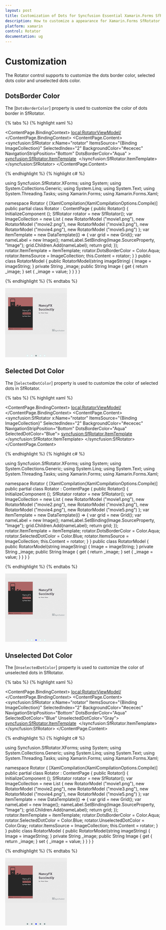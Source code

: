 ```yaml
---
layout: post
title: Customization of Dots for Syncfusion Essential Xamarin.Forms SfRotator
description: How to customize a appearance for Xamarin.Forms SfRotator
platform: xamarin 
control: Rotator 
documentation: ug
---
```


# Customization

The Rotator control supports to customize the dots border color, selected dots color and unselected dots color.

## DotsBorder Color

The [`DotsBorderColor`] property is used to customize the color of dots border in SfRotator.

{% tabs %}
{% highlight xaml %}

<ContentPage xmlns="http://xamarin.com/schemas/2014/forms"
             xmlns:x="http://schemas.microsoft.com/winfx/2009/xaml"
             xmlns:local="clr-namespace:Rotator"
             xmlns:syncfusion="clr-namespace:Syncfusion.SfRotator.XForms;assembly=Syncfusion.SfRotator.XForms"
             x:Class="Rotator.Rotator">
     <ContentPage.BindingContext>
        <local:RotatorViewModel/>
    </ContentPage.BindingContext>
    <ContentPage.Content>
        <syncfusion:SfRotator x:Name="rotator" 
                              ItemsSource="{Binding ImageCollection}" 
                              SelectedIndex="2"
                              BackgroundColor="#ececec"
                              NavigationStripPosition="Bottom"
                              DotsBorderColor="Aqua" >
            <syncfusion:SfRotator.ItemTemplate>
                <DataTemplate>
                    <Image  Source="{Binding Image}"/>
                </DataTemplate>
            </syncfusion:SfRotator.ItemTemplate>
        </syncfusion:SfRotator>
    </ContentPage.Content>
</ContentPage>

{% endhighlight %}
{% highlight c# %}

using Syncfusion.SfRotator.XForms;
using System;
using System.Collections.Generic;
using System.Linq;
using System.Text;
using System.Threading.Tasks;
using Xamarin.Forms;
using Xamarin.Forms.Xaml;

namespace Rotator
{
	[XamlCompilation(XamlCompilationOptions.Compile)]
	public partial class Rotator : ContentPage
	{
		public Rotator()
		{
			InitializeComponent ();
            SfRotator rotator = new SfRotator();
            var ImageCollection = new List<RotatorModel> {
            new RotatorModel ("movie1.png"),
            new RotatorModel ("movie2.png"),
            new RotatorModel ("movie3.png"),
            new RotatorModel ("movie4.png"),
            new RotatorModel ("movie5.png")
            };
            var itemTemplate = new DataTemplate(() =>
            {
                var grid = new Grid();
                var nameLabel = new Image();
                nameLabel.SetBinding(Image.SourceProperty, "Image");
                grid.Children.Add(nameLabel);
                return grid;
            });
            rotator.ItemTemplate = itemTemplate;
            rotator.DotsBorderColor = Color.Aqua;
            rotator.ItemsSource = ImageCollection;
            this.Content = rotator;
        }
	}
    public class RotatorModel
    {
        public RotatorModel(string imageString)
        {
            Image = imageString;
        }
        private String _image;
        public String Image
        {
            get { return _image; }
            set { _image = value; }
        }
    }
}

{% endhighlight %}
{% endtabs %}

![SfRotator with dots border color](images/DotsBorderColor.png)

## Selected Dot Color

The [`SelectedDotColor`] property is used to customize the color of selected dots in SfRotator.

{% tabs %}
{% highlight xaml %}

<ContentPage xmlns="http://xamarin.com/schemas/2014/forms"
             xmlns:x="http://schemas.microsoft.com/winfx/2009/xaml"
             xmlns:local="clr-namespace:Rotator"
             xmlns:syncfusion="clr-namespace:Syncfusion.SfRotator.XForms;assembly=Syncfusion.SfRotator.XForms"
             x:Class="Rotator.Rotator">
     <ContentPage.BindingContext>
        <local:RotatorViewModel/>
    </ContentPage.BindingContext>
    <ContentPage.Content>
        <syncfusion:SfRotator x:Name="rotator" 
                              ItemsSource="{Binding ImageCollection}" 
                              SelectedIndex="2"
                              BackgroundColor="#ececec"
                              NavigationStripPosition="Bottom"
                              DotsBorderColor="Aqua" 
                              SelectedDotColor="Blue">
            <syncfusion:SfRotator.ItemTemplate>
                <DataTemplate>
                    <Image  Source="{Binding Image}"/>
                </DataTemplate>
            </syncfusion:SfRotator.ItemTemplate>
        </syncfusion:SfRotator>
    </ContentPage.Content>
</ContentPage>

{% endhighlight %}
{% highlight c# %}

using Syncfusion.SfRotator.XForms;
using System;
using System.Collections.Generic;
using System.Linq;
using System.Text;
using System.Threading.Tasks;
using Xamarin.Forms;
using Xamarin.Forms.Xaml;

namespace Rotator
{
	[XamlCompilation(XamlCompilationOptions.Compile)]
	public partial class Rotator : ContentPage
	{
		public Rotator()
		{
			InitializeComponent ();
            SfRotator rotator = new SfRotator();
            var ImageCollection = new List<RotatorModel> {
            new RotatorModel ("movie1.png"),
            new RotatorModel ("movie2.png"),
            new RotatorModel ("movie3.png"),
            new RotatorModel ("movie4.png"),
            new RotatorModel ("movie5.png")
            };
            var itemTemplate = new DataTemplate(() =>
            {
                var grid = new Grid();
                var nameLabel = new Image();
                nameLabel.SetBinding(Image.SourceProperty, "Image");
                grid.Children.Add(nameLabel);
                return grid;
            });
            rotator.ItemTemplate = itemTemplate;
            rotator.DotsBorderColor = Color.Aqua;
            rotator.SelectedDotColor = Color.Blue;
            rotator.ItemsSource = ImageCollection;
            this.Content = rotator;
        }
	}
    public class RotatorModel
    {
        public RotatorModel(string imageString)
        {
            Image = imageString;
        }
        private String _image;
        public String Image
        {
            get { return _image; }
            set { _image = value; }
        }
    }
}

{% endhighlight %}
{% endtabs %}

![SfRotator with selected dot color](images/SelectedDotColor.png)

## Unselected Dot Color

The [`UnselectedDotColor`] property is used to customize the color of unselected dots in SfRotator.

{% tabs %}
{% highlight xaml %}

<ContentPage xmlns="http://xamarin.com/schemas/2014/forms"
             xmlns:x="http://schemas.microsoft.com/winfx/2009/xaml"
             xmlns:local="clr-namespace:Rotator"
             xmlns:syncfusion="clr-namespace:Syncfusion.SfRotator.XForms;assembly=Syncfusion.SfRotator.XForms"
             x:Class="Rotator.Rotator">
     <ContentPage.BindingContext>
        <local:RotatorViewModel/>
    </ContentPage.BindingContext>
    <ContentPage.Content>
        <syncfusion:SfRotator x:Name="rotator" 
                              ItemsSource="{Binding ImageCollection}" 
                              SelectedIndex="2"
                              BackgroundColor="#ececec"
                              NavigationStripPosition="Bottom"
                              DotsBorderColor="Aqua" 
                              SelectedDotColor="Blue"
                              UnselectedDotColor="Gray">
            <syncfusion:SfRotator.ItemTemplate>
                <DataTemplate>
                    <Image  Source="{Binding Image}"/>
                </DataTemplate>
            </syncfusion:SfRotator.ItemTemplate>
        </syncfusion:SfRotator>
    </ContentPage.Content>
</ContentPage>

{% endhighlight %}
{% highlight c# %}

using Syncfusion.SfRotator.XForms;
using System;
using System.Collections.Generic;
using System.Linq;
using System.Text;
using System.Threading.Tasks;
using Xamarin.Forms;
using Xamarin.Forms.Xaml;

namespace Rotator
{
	[XamlCompilation(XamlCompilationOptions.Compile)]
	public partial class Rotator : ContentPage
	{
		public Rotator()
		{
			InitializeComponent ();
            SfRotator rotator = new SfRotator();
            var ImageCollection = new List<RotatorModel> {
            new RotatorModel ("movie1.png"),
            new RotatorModel ("movie2.png"),
            new RotatorModel ("movie3.png"),
            new RotatorModel ("movie4.png"),
            new RotatorModel ("movie5.png")
            };
            var itemTemplate = new DataTemplate(() =>
            {
                var grid = new Grid();
                var nameLabel = new Image();
                nameLabel.SetBinding(Image.SourceProperty, "Image");
                grid.Children.Add(nameLabel);
                return grid;
            });
            rotator.ItemTemplate = itemTemplate;
            rotator.DotsBorderColor = Color.Aqua;
            rotator.SelectedDotColor = Color.Blue;
            rotator.UnselectedDotColor = Color.Gray;
            rotator.ItemsSource = ImageCollection;
            this.Content = rotator;
        }
	}
    public class RotatorModel
    {
        public RotatorModel(string imageString)
        {
            Image = imageString;
        }
        private String _image;
        public String Image
        {
            get { return _image; }
            set { _image = value; }
        }
    }
}

{% endhighlight %}
{% endtabs %}

![SfRotator with unselected dot color](images/UnselectedDotColor.png)